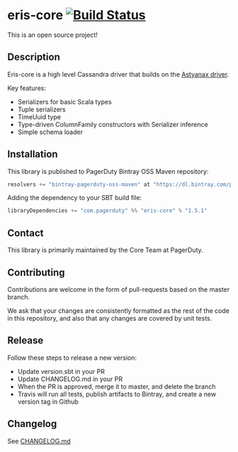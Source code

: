 # eris-core [![Build Status](https://travis-ci.org/PagerDuty/eris-core.svg)](https://travis-ci.org/PagerDuty/eris-core)

This is an open source project!

## Description

Eris-core is a high level Cassandra driver that builds on the [Astyanax driver](https://github.com/Netflix/astyanax).

Key features:
 * Serializers for basic Scala types
 * Tuple serializers
 * TimeUuid type
 * Type-driven ColumnFamily constructors with Serializer inference
 * Simple schema loader

## Installation

This library is published to PagerDuty Bintray OSS Maven repository:
```scala
resolvers += "bintray-pagerduty-oss-maven" at "https://dl.bintray.com/pagerduty/oss-maven"
```

Adding the dependency to your SBT build file:
```scala
libraryDependencies += "com.pagerduty" %% "eris-core" % "1.5.1"
```

## Contact

This library is primarily maintained by the Core Team at PagerDuty.

## Contributing

Contributions are welcome in the form of pull-requests based on the master branch.

We ask that your changes are consistently formatted as the rest of the code in this repository, and also that any changes are covered by unit tests.

## Release

Follow these steps to release a new version:
 - Update version.sbt in your PR
 - Update CHANGELOG.md in your PR
 - When the PR is approved, merge it to master, and delete the branch
 - Travis will run all tests, publish artifacts to Bintray, and create a new version tag in Github

## Changelog

See [CHANGELOG.md](./CHANGELOG.md)
